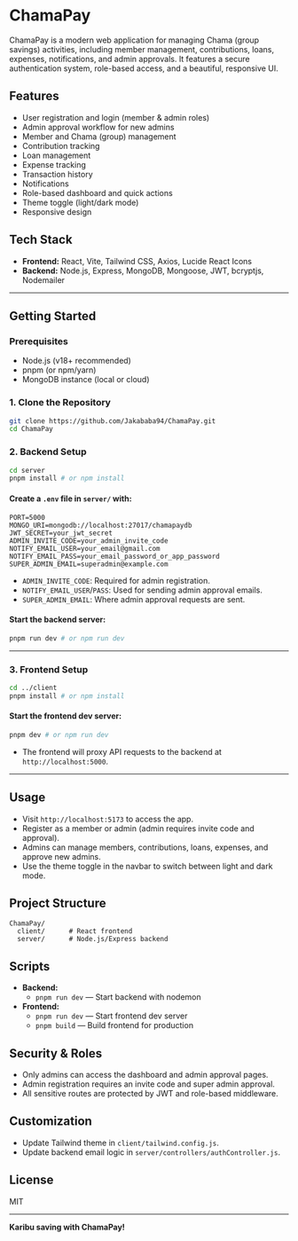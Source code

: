 # ChamaPay

ChamaPay is a modern web application for managing Chama (group savings) activities, including member management, contributions, loans, expenses, notifications, and admin approvals. It features a secure authentication system, role-based access, and a beautiful, responsive UI.

## Features
- User registration and login (member & admin roles)
- Admin approval workflow for new admins
- Member and Chama (group) management
- Contribution tracking
- Loan management
- Expense tracking
- Transaction history
- Notifications
- Role-based dashboard and quick actions
- Theme toggle (light/dark mode)
- Responsive design

## Tech Stack
- **Frontend:** React, Vite, Tailwind CSS, Axios, Lucide React Icons
- **Backend:** Node.js, Express, MongoDB, Mongoose, JWT, bcryptjs, Nodemailer

---

## Getting Started

### Prerequisites
- Node.js (v18+ recommended)
- pnpm (or npm/yarn)
- MongoDB instance (local or cloud)

### 1. Clone the Repository
```bash
git clone https://github.com/Jakababa94/ChamaPay.git
cd ChamaPay
```

### 2. Backend Setup
```bash
cd server
pnpm install # or npm install
```

#### Create a `.env` file in `server/` with:
```env
PORT=5000
MONGO_URI=mongodb://localhost:27017/chamapaydb
JWT_SECRET=your_jwt_secret
ADMIN_INVITE_CODE=your_admin_invite_code
NOTIFY_EMAIL_USER=your_email@gmail.com
NOTIFY_EMAIL_PASS=your_email_password_or_app_password
SUPER_ADMIN_EMAIL=superadmin@example.com
```
- `ADMIN_INVITE_CODE`: Required for admin registration.
- `NOTIFY_EMAIL_USER`/`PASS`: Used for sending admin approval emails.
- `SUPER_ADMIN_EMAIL`: Where admin approval requests are sent.

#### Start the backend server:
```bash
pnpm run dev # or npm run dev
```

---

### 3. Frontend Setup
```bash
cd ../client
pnpm install # or npm install
```

#### Start the frontend dev server:
```bash
pnpm dev # or npm run dev
```
- The frontend will proxy API requests to the backend at `http://localhost:5000`.

---

## Usage
- Visit `http://localhost:5173` to access the app.
- Register as a member or admin (admin requires invite code and approval).
- Admins can manage members, contributions, loans, expenses, and approve new admins.
- Use the theme toggle in the navbar to switch between light and dark mode.

## Project Structure
```
ChamaPay/
  client/      # React frontend
  server/      # Node.js/Express backend
```

## Scripts
- **Backend:**
  - `pnpm run dev` — Start backend with nodemon
- **Frontend:**
  - `pnpm run dev` — Start frontend dev server
  - `pnpm build` — Build frontend for production

## Security & Roles
- Only admins can access the dashboard and admin approval pages.
- Admin registration requires an invite code and super admin approval.
- All sensitive routes are protected by JWT and role-based middleware.

## Customization
- Update Tailwind theme in `client/tailwind.config.js`.
- Update backend email logic in `server/controllers/authController.js`.

## License
MIT

---

**Karibu saving with ChamaPay!**

